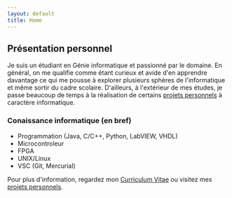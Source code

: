 ```yaml
---
layout: default
title: Home
---
```


## Présentation personnel

Je suis un étudiant en Génie informatique et passionné par le domaine. En général, on me qualifie comme étant curieux et avide d'en apprendre davantage ce qui me pousse à explorer plusieurs sphères de l'informatique et même sortir du cadre scolaire. D'ailleurs, à l'extérieur de mes études, je passe beaucoup de temps à la réalisation de certains [projets personnels]({{site.url}}/projets) à caractère informatique.

### Conaissance informatique (en bref)
* Programmation (Java, C/C++, Python, LabVIEW, VHDL)
* Microcontroleur
* FPGA
* UNIX/Linux
* VSC (Git, Mercurial)

Pour plus d'information, regardez mon [Curriculum Vitae]({{site.url}}/ressources/EtienneDubeau_CV.pdf) ou visitez mes [projets personnels]({{site.url}}/projets).
